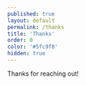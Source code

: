 ```yaml
---
published: true
layout: default
permalink: /thanks
title: 'Thanks'
order: 0
color: '#5fc9f8'
hidden: true
---
```


Thanks for reaching out!
